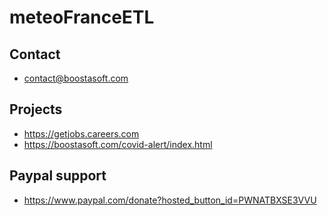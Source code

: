 # meteoFranceETL


## Contact
* contact@boostasoft.com
## Projects
* https://getjobs.careers.com
* https://boostasoft.com/covid-alert/index.html
## Paypal support 
* https://www.paypal.com/donate?hosted_button_id=PWNATBXSE3VVU
